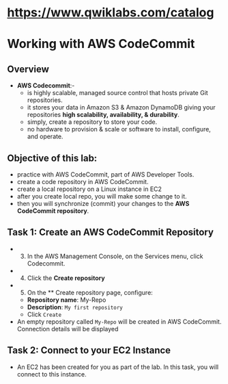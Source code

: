 
# https://www.qwiklabs.com/catalog

# Working with AWS CodeCommit
## Overview
* **AWS Codecommit**:-
  - is highly scalable, managed source control that hosts private Git repositories.
  - it stores your data in Amazon S3 & Amazon DynamoDB giving your repositories **high scalability, availability, & durability**.
  - simply, create a repository to store your code.
  - no hardware to provision & scale or software to install, configure, and operate.
## Objective of this lab:
* practice with AWS CodeCommit, part of AWS Developer Tools.
* create a code repository in AWS CodeCommit.
* create a local repository on a Linux instance in EC2
* after you create local repo, you will make some change to it.
* then you will synchronize (commit) your changes to the **AWS CodeCommit repository**.

## Task 1: Create an AWS CodeCommit Repository
* 3. In the AWS Management Console, on the Services menu, click Codecommit.
* 4. Click the **Create repository**
* 5. On the ** Create repository page, configure:
  - **Repository name**: My-Repo
  - **Description**: `My first repository`
  - Click `Create`
* An empty repository called `My-Repo` will be created in AWS CodeCommit. Connection details will be displayed

## Task 2: Connect to your EC2 Instance
* An EC2 has been created for you as part of the lab. In this task, you will connect to this instance.
